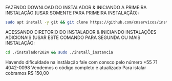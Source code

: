 FAZENDO DOWNLOAD DO INSTALADOR & INICIANDO A PRIMEIRA INSTALAÇÃO (USAR SOMENTE PARA PRIMEIRA INSTALAÇÃO):

```bash
sudo apt install -y git && git clone https://github.com/cnservicos/instalador2024.git && sudo chmod -R 777 instalador2024 && cd instalador2024 && sudo ./install_primaria
```

ACESSANDO DIRETORIO DO INSTALADOR & INICIANDO INSTALAÇÕES ADICIONAIS (USAR ESTE COMANDO PARA SEGUNDA OU MAIS INSTALAÇÃO:
```bash
cd ./instalador2024 && sudo ./install_instancia
```

Havendo dificuldade na instãlação fale com consco pelo número +55 71 4042-0098
Vendemos o código completo e atualizado 
Para istalar cobramos R$ 150,00
